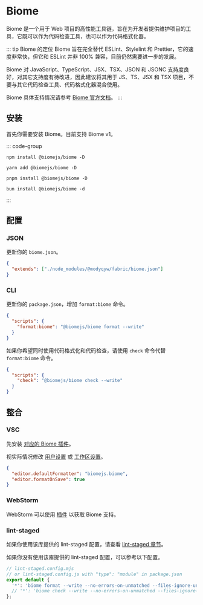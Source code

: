 # Biome

Biome 是一个用于 Web 项目的高性能工具链，旨在为开发者提供维护项目的工具，它既可以作为代码检查工具，也可以作为代码格式化器。

::: tip Biome 的定位
Biome 旨在完全替代 ESLint、Stylelint 和 Prettier，它的速度非常快，但它和 ESLint 并非 100% 兼容，目前仍然需要进一步的发展。

Biome 对 JavaScript、TypeScript、JSX、TSX、JSON 和 JSONC 支持度良好，对其它支持度有待改进，因此建议将其用于 JS、TS、JSX 和 TSX 项目，不要与其它代码检查工具、代码格式化器混合使用。

Biome 具体支持情况请参考 [Biome 官方文档](https://biomejs.dev/zh-cn/internals/language-support/)。
:::

## 安装

首先你需要安装 Biome。目前支持 Biome v1。

::: code-group

```shell [npm]
npm install @biomejs/biome -D
```

```shell [yarn]
yarn add @biomejs/biome -D
```

```shell [pnpm]
pnpm install @biomejs/biome -D
```

```shell [bun(experimental)]
bun install @biomejs/biome -d
```

:::

## 配置

### JSON

更新你的 `biome.json`。

```json
{
  "extends": ["./node_modules/@modyqyw/fabric/biome.json"]
}
```

### CLI

更新你的 `package.json`，增加 `format:biome` 命令。

```json
{
  "scripts": {
    "format:biome": "@biomejs/biome format --write"
  }
}
```

如果你希望同时使用代码格式化和代码检查，请使用 `check` 命令代替 `format:biome` 命令。

```json
{
  "scripts": {
    "check": "@biomejs/biome check --write"
  }
}
```

## 整合

### VSC

先安装 [对应的 Biome 插件](https://marketplace.visualstudio.com/items?itemName=biomejs.biome)。

视实际情况修改 [用户设置](https://code.visualstudio.com/docs/getstarted/settings#_settingsjson) 或 [工作区设置](https://code.visualstudio.com/docs/getstarted/settings#_workspace-settings)。

```json
{
  "editor.defaultFormatter": "biomejs.biome",
  "editor.formatOnSave": true
}
```

### WebStorm

WebStorm 可以使用 [插件](https://plugins.jetbrains.com/plugin/22761-biome) 以获取 Biome 支持。

### lint-staged

如果你使用该库提供的 lint-staged 配置，请查看 [lint-staged 章节](../git/lint-staged.md)。

如果你没有使用该库提供的 lint-staged 配置，可以参考以下配置。

```javascript
// lint-staged.config.mjs
// or lint-staged.config.js with "type": "module" in package.json
export default {
  '*': 'biome format --write --no-errors-on-unmatched --files-ignore-unknown=true',
  // '*': 'biome check --write --no-errors-on-unmatched --files-ignore-unknown=true',
};
```
